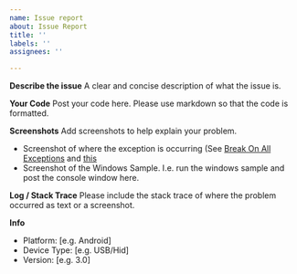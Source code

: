 ```yaml
---
name: Issue report
about: Issue Report
title: ''
labels: ''
assignees: ''

---
```


**Describe the issue**
A clear and concise description of what the issue is.

**Your Code**
Post your code here. Please use markdown so that the code is formatted.

**Screenshots**
Add screenshots to help explain your problem. 
- Screenshot of where the exception is occurring (See [Break On All Exceptions](https://christianfindlay.com/2019/07/14/visual-studio-break-on-all-exceptions/) and [this](https://github.com/MelbourneDeveloper/Device.Net/wiki/Debugging,-Logging,-and-Tracing)
- Screenshot of the Windows Sample. I.e. run the windows sample and post the console window here.

**Log / Stack Trace**
Please include the stack trace of where the problem occurred as text or a screenshot.

**Info**
 - Platform: [e.g. Android]
 - Device Type: [e.g. USB/Hid]
 - Version: [e.g. 3.0]
